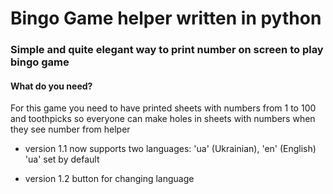 Bingo Game helper written in python
===================================

### Simple and quite elegant way to print number on screen to play bingo game

#### What do you need?
For this game you need to have printed sheets with numbers from 1 to 100
and toothpicks so everyone can make holes in sheets with numbers
when they see number from helper


- version 1.1
now supports two languages: 'ua' (Ukrainian), 'en' (English)
'ua' set by default

- version 1.2
button for changing language
